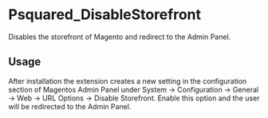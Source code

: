 
Psquared_DisableStorefront
==========================

Disables the storefront of Magento and redirect to the Admin Panel.

Usage
-----

After installation the extension creates a new setting in the configuration section of Magentos Admin Panel under System 
-> Configuration -> General -> Web -> URL Options -> Disable Storefront. Enable this option and the user will be 
redirected to the Admin Panel.